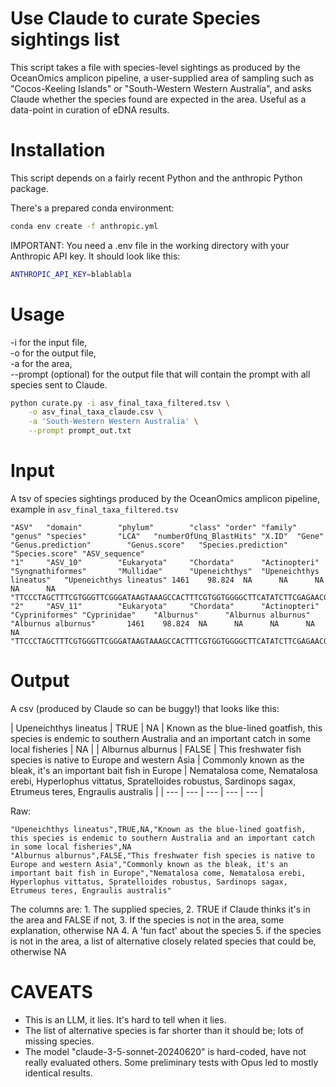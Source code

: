 # Use Claude to curate Species sightings list

This script takes a file with species-level sightings as produced by the OceanOmics amplicon pipeline, a user-supplied area of sampling such as "Cocos-Keeling Islands" or "South-Western Western Australia", and asks Claude whether the species found are expected in the area. Useful as a data-point in curation of eDNA results.

# Installation

This script depends on a fairly recent Python and the anthropic Python package.

There's a prepared conda environment:

```bash
conda env create -f anthropic.yml
```

IMPORTANT: You need a .env file in the working directory with your Anthropic API key. It should look like this:

```bash
ANTHROPIC_API_KEY=blablabla
```

# Usage

-i for the input file,  
-o for the output file,  
-a for the area,  
--prompt (optional) for the output file that will contain the prompt with all species sent to Claude.  

```bash
python curate.py -i asv_final_taxa_filtered.tsv \
	-o asv_final_taxa_claude.csv \
	-a 'South-Western Western Australia' \
	--prompt prompt_out.txt
```

# Input

A tsv of species sightings produced by the OceanOmics amplicon pipeline, example in `asv_final_taxa_filtered.tsv`

```
"ASV"   "domain"        "phylum"        "class" "order" "family"        "genus" "species"       "LCA"   "numberOfUnq_BlastHits" "X.ID"  "Gene"  "Genus.prediction"        "Genus.score"   "Species.prediction"    "Species.score" "ASV_sequence"
"1"     "ASV_10"        "Eukaryota"     "Chordata"      "Actinopteri"   "Syngnathiformes"       "Mullidae"      "Upeneichthys"  "Upeneichthys lineatus"   "Upeneichthys lineatus" 1461    98.824  NA      NA      NA      NA      NA      "TTCCCTAGCTTTCGTGGGTTCGGGATAAGTAAAGCCACTTTCGTGGTGGGGCTTCATATCTTCGAGAACGTATAACAGCTTTGAAGACGTTCGGCTTTACTAGAATAATACTCCGTAACCACCCTTTACGCCGGTGCCTATCAACTTGGGCCCCTCGTATAACCGCGGTG"
"2"     "ASV_11"        "Eukaryota"     "Chordata"      "Actinopteri"   "Cypriniformes" "Cyprinidae"    "Alburnus"      "Alburnus alburnus"     "Alburnus alburnus"       1461    98.824  NA      NA      NA      NA      NA      "TTCCCTAGCTTTCGTGGGTTCGGGATAAGTAAAGCCACTTTCGTGGTGGGGCTTCATATCTTCGAGAACGTATAACAGCTTTGAAGACGTTCGGCTTTACTAGAATAATACTCCGTAACCACCCTTTACGCCGGTGCCTATCAACTTGGGCCCCTCGTATAACCGCGGTG"
```

# Output

A csv (produced by Claude so can be buggy!) that looks like this:

| Upeneichthys lineatus | TRUE | NA | Known as the blue-lined goatfish, this species is endemic to southern Australia and an important catch in some local fisheries | NA |
| Alburnus alburnus | FALSE | This freshwater fish species is native to Europe and western Asia | Commonly known as the bleak, it's an important bait fish in Europe | Nematalosa come, Nematalosa erebi, Hyperlophus vittatus, Spratelloides robustus, Sardinops sagax, Etrumeus teres, Engraulis australis |
| --- | --- | --- | --- | --- |

Raw:

```
"Upeneichthys lineatus",TRUE,NA,"Known as the blue-lined goatfish, this species is endemic to southern Australia and an important catch in some local fisheries",NA
"Alburnus alburnus",FALSE,"This freshwater fish species is native to Europe and western Asia","Commonly known as the bleak, it's an important bait fish in Europe","Nematalosa come, Nematalosa erebi, Hyperlophus vittatus, Spratelloides robustus, Sardinops sagax, Etrumeus teres, Engraulis australis"
```

The columns are:
	1. The supplied species,
	2. TRUE if Claude thinks it's in the area and FALSE if not,
	3. If the species is not in the area, some explanation, otherwise NA
	4. A 'fun fact' about the species 
	5. if the species is not in the area, a list of alternative closely related species that could be, otherwise NA

# CAVEATS

- This is an LLM, it lies. It's hard to tell when it lies.  
- The list of alternative species is far shorter than it should be; lots of missing species.
- The model "claude-3-5-sonnet-20240620" is hard-coded, have not really evaluated others. Some preliminary tests with Opus led to mostly identical results.
